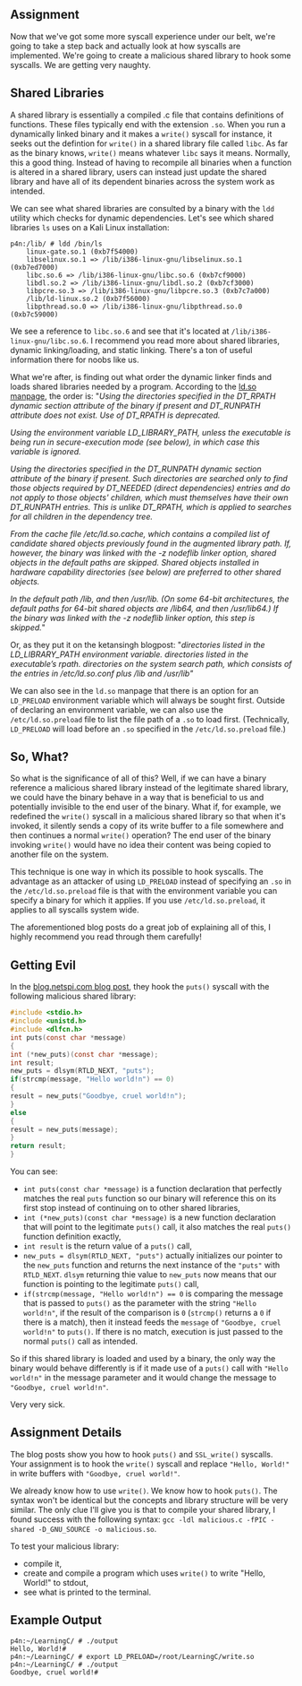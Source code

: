 ## Assignment
Now that we've got some more syscall experience under our belt, we're going to take a step back and actually look at how syscalls are implemented. We're going to create a malicious shared library to hook some syscalls. We are getting very naughty. 


## Shared Libraries
A shared library is essentially a compiled .c file that contains definitions of functions. These files typically end with the extension `.so`. When you run a dynamically linked binary and it makes a `write()` syscall for instance, it seeks out the defintion for `write()` in a shared library file called `libc`. As far as the binary knows, `write()` means whatever `libc` says it means. Normally, this a good thing. Instead of having to recompile all binaries when a function is altered in a shared library, users can instead just update the shared library and have all of its dependent binaries across the system work as intended. 

We can see what shared libraries are consulted by a binary with the `ldd` utility which checks for dynamic dependencies. Let's see which shared libraries `ls` uses on a Kali Linux installation: 
```terminal_session
p4n:/lib/ # ldd /bin/ls
	linux-gate.so.1 (0xb7f54000)
	libselinux.so.1 => /lib/i386-linux-gnu/libselinux.so.1 (0xb7ed7000)
	libc.so.6 => /lib/i386-linux-gnu/libc.so.6 (0xb7cf9000)
	libdl.so.2 => /lib/i386-linux-gnu/libdl.so.2 (0xb7cf3000)
	libpcre.so.3 => /lib/i386-linux-gnu/libpcre.so.3 (0xb7c7a000)
	/lib/ld-linux.so.2 (0xb7f56000)
	libpthread.so.0 => /lib/i386-linux-gnu/libpthread.so.0 (0xb7c59000)
```

We see a reference to `libc.so.6` and see that it's located at `/lib/i386-linux-gnu/libc.so.6`. I recommend you read more about shared libraries, dynamic linking/loading, and static linking. There's a ton of useful information there for noobs like us. 

What we're after, is finding out what order the dynamic linker finds and loads shared libraries needed by a program. According to the [ld.so manpage](http://man7.org/linux/man-pages/man8/ld.so.8.html), the order is:
"*Using the directories specified in the DT_RPATH dynamic section
attribute of the binary if present and DT_RUNPATH attribute does
not exist.  Use of DT_RPATH is deprecated.*

*Using the environment variable LD_LIBRARY_PATH, unless the
executable is being run in secure-execution mode (see below), in
which case this variable is ignored.*

*Using the directories specified in the DT_RUNPATH dynamic section
attribute of the binary if present.  Such directories are searched
only to find those objects required by DT_NEEDED (direct
dependencies) entries and do not apply to those objects' children,
which must themselves have their own DT_RUNPATH entries.  This is
unlike DT_RPATH, which is applied to searches for all children in
the dependency tree.*

*From the cache file /etc/ld.so.cache, which contains a compiled
list of candidate shared objects previously found in the augmented
library path.  If, however, the binary was linked with the -z
nodeflib linker option, shared objects in the default paths are
skipped.  Shared objects installed in hardware capability
directories (see below) are preferred to other shared objects.*

*In the default path /lib, and then /usr/lib.  (On some 64-bit
architectures, the default paths for 64-bit shared objects are
/lib64, and then /usr/lib64.)  If the binary was linked with the
-z nodeflib linker option, this step is skipped.*"

Or, as they put it on the ketansingh blogpost:
"*directories listed in the LD_LIBRARY_PATH environment variable.
directories listed in the executable’s rpath.
directories on the system search path, which consists of the entries in /etc/ld.so.conf plus /lib and /usr/lib"*

We can also see in the `ld.so` manpage that there is an option for an `LD_PRELOAD` environment variable which will always be sought first. Outside of declaring an environment variable, we can also use the `/etc/ld.so.preload` file to list the file path of a `.so` to load first. (Technically, `LD_PRELOAD` will load before an `.so` specified in the `/etc/ld.so.preload` file.)

## So, What? 
So what is the significance of all of this? Well, if we can have a binary reference a malicious shared library instead of the legitimate shared library, we could have the binary behave in a way that is beneficial to us and potentially invisible to the end user of the binary. What if, for example, we redefined the `write()` syscall in a malicious shared library so that when it's invoked, it silently sends a copy of its write buffer to a file somewhere and then continues a normal `write()` operation? The end user of the binary invoking `write()` would have no idea their content was being copied to another file on the system. 

This technique is one way in which its possible to hook syscalls. The advantage as an attacker of using `LD_PRELOAD` instead of specifying an `.so` in the `/etc/ld.so.preload` file is that with the environment variable you can specify a binary for which it applies. If you use `/etc/ld.so.preload`, it applies to all syscalls system wide. 

The aforementioned blog posts do a great job of explaining all of this, I highly recommend you read through them carefully! 

## Getting Evil
In the [blog.netspi.com blog post](https://blog.netspi.com/function-hooking-part-i-hooking-shared-library-function-calls-in-linux/), they hook the `puts()` syscall with the following malicious shared library: 
```c
#include <stdio.h>
#include <unistd.h>
#include <dlfcn.h>
int puts(const char *message)
{
int (*new_puts)(const char *message);
int result;
new_puts = dlsym(RTLD_NEXT, "puts");
if(strcmp(message, "Hello world!n") == 0)
{
result = new_puts("Goodbye, cruel world!n");
}
else
{
result = new_puts(message);
}
return result;
}
```

You can see: 
+ `int puts(const char *message)` is a function declaration that perfectly matches the real `puts` function so our binary will reference this on its first stop instead of continuing on to other shared libraries,
+ `int (*new_puts)(const char *message)` is a new function declaration that will point to the legitimate `puts()` call, it also matches the real `puts()` function definition exactly, 
+ `int result` is the return value of a `puts()` call,
+ `new_puts = dlsym(RTLD_NEXT, "puts")` actually initializes our pointer to the `new_puts` function and returns the next instance of the `"puts"` with `RTLD_NEXT`. `dlsym` returning thie value to `new_puts` now means that our function is pointing to the legitimate `puts()` call,
+ `if(strcmp(message, "Hello world!n") == 0` is comparing the message that is passed to `puts()` as the parameter with the string `"Hello world!n"`, if the result of the comparison is `0` (`strcmp()` returns a `0` if there is a match), then it instead feeds the `message` of `"Goodbye, cruel world!n"` to `puts()`. If there is no match, execution is just passed to the normal `puts()` call as intended. 

So if this shared library is loaded and used by a binary, the only way the binary would behave differently is if it made use of a `puts()` call with `"Hello world!n"` in the message parameter and it would change the message to `"Goodbye, cruel world!n"`.

Very very sick. 

## Assignment Details
The blog posts show you how to hook `puts()` and `SSL_write()` syscalls. Your assignment is to hook the `write()` syscall and replace `"Hello, World!"` in write buffers with `"Goodbye, cruel world!"`. 

We already know how to use `write()`. We know how to hook `puts()`. The syntax won't be identical but the concepts and library structure will be very similar. The only clue I'll give you is that to compile your shared library, I found success with the following syntax: `gcc -ldl malicious.c -fPIC -shared -D_GNU_SOURCE -o malicious.so`. 

To test your malicious library:
+ compile it,
+ create and compile a program which uses `write()` to write "Hello, World!" to stdout,
+ see what is printed to the terminal. 

## Example Output
```terminal_session
p4n:~/LearningC/ # ./output
Hello, World!#
p4n:~/LearningC/ # export LD_PRELOAD=/root/LearningC/write.so
p4n:~/LearningC/ # ./output
Goodbye, cruel world!#
```
